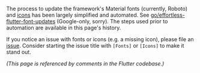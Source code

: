 The process to update the framework's Material fonts (currently, Roboto) and [icons](https://github.com/flutter/flutter/blob/master/packages/flutter/lib/src/material/icons.dart) has been largely simplified and automated. See [go/effortless-flutter-font-updates](http://go/effortless-flutter-font-updates) (Google-only, sorry). The steps used prior to automation are available in this page's history.

If you notice an issue with fonts or icons (e.g. a missing icon), please file an [issue](https://github.com/flutter/flutter/issues/new/choose). Consider starting the issue title with `[Fonts]` or `[Icons]` to make it stand out.

_(This page is referenced by comments in the Flutter codebase.)_